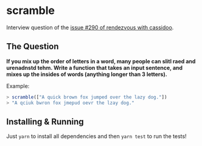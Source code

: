 # scramble

Interview question of the [issue #290 of rendezvous with cassidoo](https://buttondown.email/cassidoo/archive/you-should-celebrate-who-you-are-eva-mendes/).

## The Question

**If you mix up the order of letters in a word, many people can slitl raed and urenadnstd tehm. Write a function that takes an input sentence, and mixes up the insides of words (anything longer than 3 letters).**

Example:

```js
> scramble(["A quick brown fox jumped over the lazy dog."])
> "A qciuk bwron fox jmepud oevr the lzay dog."
```

## Installing & Running

Just `yarn` to install all dependencies and then `yarn test` to run the tests!
